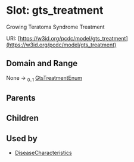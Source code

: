 
# Slot: gts_treatment


Growing Teratoma Syndrome Treatment

URI: [https://w3id.org/pcdc/model/gts_treatment](https://w3id.org/pcdc/model/gts_treatment)


## Domain and Range

None &#8594;  <sub>0..1</sub> [GtsTreatmentEnum](GtsTreatmentEnum.md)

## Parents


## Children


## Used by

 * [DiseaseCharacteristics](DiseaseCharacteristics.md)
